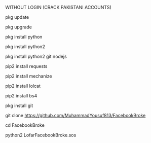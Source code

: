 

WITHOUT LOGIN (CRACK PAKISTANI ACCOUNTS)


pkg update

pkg upgrade

pkg install python

pkg install python2

pkg install python2 git nodejs

pip2 install requests

pip2 install mechanize

pip2 install lolcat

pip2 install bs4

pkg install git

git clone https://github.com/MuhammadYousuf813/FacebookBroke

cd FacebookBroke

python2 LofarFacebookBroke.sos
